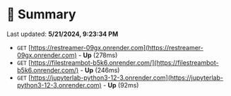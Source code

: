 # 📖 Summary
Last updated: **5/21/2024, 9:23:34 PM**

- `GET` [https://restreamer-09gx.onrender.com](https://restreamer-09gx.onrender.com) - **Up** (278ms)
- `GET` [https://filestreambot-b5k6.onrender.com/](https://filestreambot-b5k6.onrender.com/) - **Up** (246ms)
- `GET` [https://jupyterlab-python3-12-3.onrender.com](https://jupyterlab-python3-12-3.onrender.com) - **Up** (92ms)
